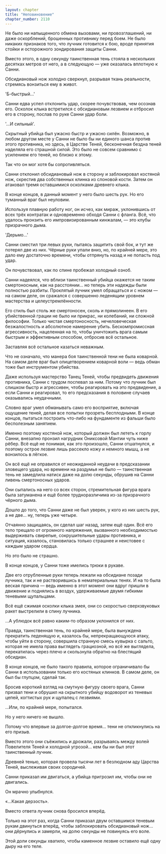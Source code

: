 ```yaml
---
layout: chapter
title: "Неповиновение"
chapter_number: 2110
---
```




Не было ни напыщенного обмена вызовами, ни провозглашений, ни даже оскорблений, брошенных противнику перед боем. Не было никаких признаков того, что лучник готовится к бою, вроде принятия стойки и осторожного зондирования защиты Санни.

Вместо этого, в одну секунду таинственная тень стояла в нескольких десятках метров от него, а в следующую — уже оказалась вплотную к Санни.

Обсидиановый нож холодно сверкнул, разрывая ткань реальности, стремясь вонзиться ему в живот.

'Б-быстрый...'

Санни едва успел отклонить удар, скорее почувствовав, чем осознав его. Осколок клыка встретился с обсидиановым лезвием и отбросил его в сторону, послав по руке Санни удар боли.

'...И сильный'.

Скрытный убийца был ужасно быстр и ужасно силён. Возможно, в любом другом месте у Санни не было бы ни единого шанса против этого противника, но здесь, в Царстве Теней, бесконечная бездна теней наделяла его страшной силой. Это было не совсем сравнимо с усилением его теней, но близко к этому.

Так что он мог хотя бы сопротивляться.

Санни отклонил обсидиановый нож в сторону и заблокировал костяной нож, скрестив два собственных клинка из слоновой кости. Затем он атаковал тремя оставшимися осколками древнего клыка.

В конце концов, в данный момент у него было шесть рук. Но его туманный враг был неуловим.

Используя плавную работу ног, он исчез, как мираж, уклонившись от всех трёх контратак и одновременно обходя Санни с фланга. Всё, что удалось пронзить его импровизированным кинжалам, — это клубы призрачного дыма.

'Дерьмо...'

Санни сместил три левых руки, пытаясь защитить свой бок, и тут же потерял две из них. Чёрные руки упали вниз, но, по крайней мере, это дало ему достаточно времени, чтобы отпрянуть назад и не попасть под удар.

Он почувствовал, как по спине пробежал холодный озноб.

Санни надеялся, что вблизи таинственный убийца окажется не таким смертоносным, как на расстоянии... но теперь эти надежды были полностью разбиты. Проклятый лучник умел обращаться и с ножом — на самом деле, он сражался с совершенно леденящим уровнем мастерства и целеустремлённости.

Его стиль был столь же смертоносен, сколь и прямолинеен. В его убийственной грации не было ни прикрас, ни колебаний, ни сложной философии. Только чистая смертоносность, нечеловеческая безжалостность и абсолютное намерение убить. Бескомпромиссная агрессивность, нацеленная на то, чтобы уничтожить врага самым быстрым и эффективным способом, отбросив всё остальное.

Заставляя всё остальное казаться неважным.

Что не означало, что манера боя таинственной тени не была коварной. На самом деле враг был олицетворением коварной воли — ведь обман тоже был инструментом убийства.

Даже используя мастерство Танец Теней, чтобы предвидеть движения противника, Санни с трудом поспевал за ним. Потому что лучник был слишком быстр и агрессивен, чтобы реагировать на это предвидение, а если Санни и реагировал, то его предсказания в половине случаев оказывались неудачными.

Словно враг умел обманывать само его восприятие, включая ощущение теней, делая все попытки прозреть бесплодными. В конце концов, пытаться построить что-либо на фундаменте из фальши было бесполезным занятием.

Именно поэтому костяной нож, который должен был лететь к горлу Санни, внезапно пронзил нагрудник Ониксовой Мантии чуть ниже рёбер. Всё ещё не понимая, как это произошло, Санни отшатнулся, и поэтому острое лезвие лишь рассекло кожу и немного мышц, а не вонзилось в лёгкое.

Он всё ещё не оправился от неожиданной неудачи в предсказании зловещего удара, но времени на раздумья не было — таинственная тень не замедлила натиск даже на долю секунды, обрушив на Санни ливень смертоносных ударов.

Они сыпались на него со всех сторон, стремительная фигура врага была затуманена и ещё более трудноразличима из-за призрачного чёрного дыма.

Дошло до того, что Санни даже не был уверен, у кого из них шесть рук, а не две... ну, теперь уже четыре.

Отчаянно защищаясь, он сделал шаг назад, затем ещё один. Всё его тело трещало от огромного напряжения, вызванного необходимостью выдерживать свирепые, сокрушительные удары противника, и ситуация, казалось, становилась только страшнее и неистовее с каждым ударом сердца.

Но это было не страшно.

В конце концов, у Санни тоже имелись трюки в рукаве.

Две его отрубленные руки теперь лежали на обсидиане позади лучника, так и не растворившись в нематериальных тенях. И на то была веская причина — ведь именно в этот момент они вдруг пришли в движение и поднялись в воздух, удерживаемые двумя гибкими теневыми щупальцами.

Всё ещё сжимая осколки клыка змея, они со скоростью сверхзвуковых ракет выстрелили в спину лучника.

...А ублюдок всё равно каким-то образом уклонился от них.

Правда, таинственная тень, по крайней мере, была вынуждена прекратить леденящую и, казалось бы, непрекращающуюся атаку, чтобы уйти в сторону, совершила странную смесь кувырка с сальто, которая не имела права выглядеть грациозной, но всё же выглядела, перекатилась через плечо и скользнула обратно на блестящий обсидиан.

В конце концов, не было такого правила, которое ограничивало бы Санни в использовании только его костяных клинков. В самом деле, он был бы глупцом, сделай так.

Бросив короткий взгляд на смутную фигуру своего врага, Санни призвал тени и обрушил на скрытного убийцу водоворот из теневых цепей, когтистых рук и щупалец с лезвиями.

...Или, по крайней мере, попытался.

Но у него ничего не вышло.

Потому что впервые за долгое-долгое время... тени не откликнулись на его призыв.

Вместо этого они съёжились и дрожали, разрываясь между волей Повелителя Теней и холодной угрозой... кем бы ни был этот таинственный лучник.

Древней тенью, которая провела тысячи лет в безлюдном аду Царства Теней, выслеживая своих сородичей.

Санни приказал им двигаться, а убийца пригрозил им, чтобы они не двигались.

Он мрачно улыбнулся.

«...Какая дерзость».

Вместо ответа лучник снова бросился вперёд.

Только на этот раз, когда Санни приказал двум оставшимся теневым рукам двинуться вперёд, чтобы заблокировать обсидиановый нож... они дёрнулись и замерли, на долю секунды не повинуясь его воле.

Этой доли секунды хватило, чтобы каменное лезвие оставило ещё одну дыру на его теле.

